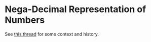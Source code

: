# Nega-Decimal Representation of Numbers
See [this thread](https://twitter.com/polfosol/status/1728456114264518895) for some context and history.
